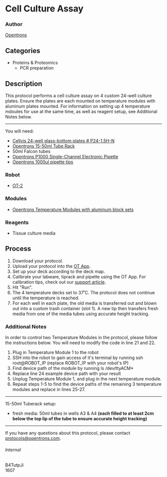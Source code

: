 # Cell Culture Assay

### Author
[Opentrons](http://www.opentrons.com/)

## Categories
* Proteins & Proteomics
    * PCR preparation

## Description
This protocol performs a cell culture assay on 4 custom 24-well culture plates. Ensure the plates are each mounted on temperature modules with aluminum plates mounted. For information on setting up 4 temperature mdoules for use at the same time, as well as reagent setup, see Additional Notes below.

---

You will need:
* [Cellvis 24-well glass-bottom plates # P24-1.5H-N](https://www.cellvis.com/_24-well-glass-bottom-plate-with-high-performance-number-1.5-cover-glass_/product_detail.php?product_id=49#dimension-diagram)
* [Opentrons 15-50ml Tube Rack](https://shop.opentrons.com/collections/opentrons-tips/products/tube-rack-set-1)
* 50ml Falcon tubes
* [Opentrons P1000 Single-Channel Electronic Pipette](https://shop.opentrons.com/collections/ot-2-pipettes/products/single-channel-electronic-pipette?variant=5984549142557)
* [Opentrons 1000ul pipette tips](https://shop.opentrons.com/collections/opentrons-tips/products/opentrons-1000ul-tips)

### Robot
* [OT-2](https://opentrons.com/ot-2)

### Modules
* [Opentrons Temperature Modules with aluminum block sets](https://shop.opentrons.com/collections/hardware-modules/products/tempdeck)

### Reagents
* Tissue culture media

## Process
1. Download your protocol.
2. Upload your protocol into the [OT App](https://opentrons.com/ot-app).
3. Set up your deck according to the deck map.
4. Calibrate your labware, tiprack and pipette using the OT App. For calibration tips, check out our [support article](https://support.opentrons.com/ot-2/getting-started-software-setup/deck-calibration).
5. Hit "Run".
6. The 4 temperature decks set to 37˚C. The protocol does not continue until the temperature is reached.
7. For each well in each plate, the old media is transferred out and blown out into a custom trash container (slot 1). A new tip then transfers fresh media from one of the media tubes using accurate height tracking.

### Additional Notes
In order to control two Temperature Modules in the protocol, please follow the instructions below. You will need to modify the code in line 21 and 22.

1. Plug in Temperature Module 1 to the robot
2. SSH into the robot to gain access of it's terminal by running ssh root@ROBOT_IP (replace ROBOT_IP with your robot's IP)
3. Find device path of the module by running ls /dev/ttyACM*
4. Replace line 24 example device path with your result
5. Unplug Temperature Module 1, and plug in the next temperature module.
6. Repeat steps 1-5 to find the device paths of the remaining 3 temperature modules and replace in lines 25-27.

---

15-50ml Tuberack setup:  
* fresh media: 50ml tubes in wells A3 & A4 **(each filled to at least 2cm below the top lip of the tube to ensure accurate height tracking)**

---

If you have any questions about this protocol, please contact protocols@opentrons.com.

###### Internal
B4TutpJi  
1607
